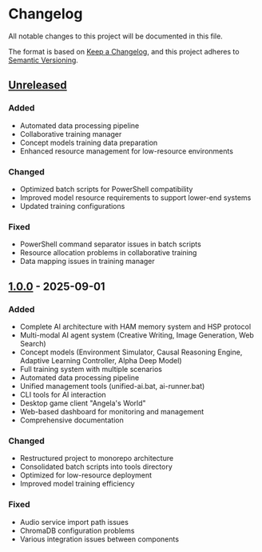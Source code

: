 # Changelog

All notable changes to this project will be documented in this file.

The format is based on [Keep a Changelog](https://keepachangelog.com/en/1.0.0/),
and this project adheres to [Semantic Versioning](https://semver.org/spec/v2.0.0.html).

## [Unreleased]

### Added
- Automated data processing pipeline
- Collaborative training manager
- Concept models training data preparation
- Enhanced resource management for low-resource environments

### Changed
- Optimized batch scripts for PowerShell compatibility
- Improved model resource requirements to support lower-end systems
- Updated training configurations

### Fixed
- PowerShell command separator issues in batch scripts
- Resource allocation problems in collaborative training
- Data mapping issues in training manager

## [1.0.0] - 2025-09-01

### Added
- Complete AI architecture with HAM memory system and HSP protocol
- Multi-modal AI agent system (Creative Writing, Image Generation, Web Search)
- Concept models (Environment Simulator, Causal Reasoning Engine, Adaptive Learning Controller, Alpha Deep Model)
- Full training system with multiple scenarios
- Automated data processing pipeline
- Unified management tools (unified-ai.bat, ai-runner.bat)
- CLI tools for AI interaction
- Desktop game client "Angela's World"
- Web-based dashboard for monitoring and management
- Comprehensive documentation

### Changed
- Restructured project to monorepo architecture
- Consolidated batch scripts into tools directory
- Optimized for low-resource deployment
- Improved model training efficiency

### Fixed
- Audio service import path issues
- ChromaDB configuration problems
- Various integration issues between components

[Unreleased]: https://github.com/your-org/unified-ai-project/compare/v1.0.0...HEAD
[1.0.0]: https://github.com/your-org/unified-ai-project/releases/tag/v1.0.0